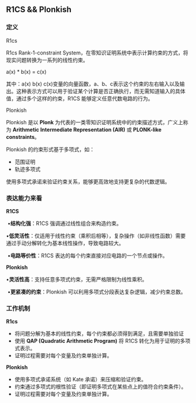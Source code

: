 ## R1CS && Plonkish

### 定义

R1cs

R1cs Rank-1-constraint System，在零知识证明系统中表示计算约束的方式，将现实问题转换为一系列的线性约束。

a(x) * b(x) = c(x) 

其中：a(x)  b(x)  c(x)变量的向量函数，a、b、c表示这个约束的左右输入以及输出。这种表示方式可以用于验证某个计算是否正确执行，而无需知道输入的具体值，通过多个这样的约束，R1CS 能够定义任意代数电路的行为。

Plonkish

Plonkish 是以 **Plonk** 为代表的一类零知识证明系统中的约束描述方式，广义上称为 **Arithmetic Intermediate Representation (AIR)** 或 **PLONK-like constraints**。

Plonkish 的约束形式基于多项式，如：

* 范围证明
* 轨迹多项式

使用多项式承诺来验证约束关系，能够更高效地支持更复杂的代数逻辑。



### 表达能力来看

**R1CS**

​	•**结构化强**：R1CS 强调通过线性组合来构造约束。

​	•**低灵活性**：仅适用于线性约束（乘积后相等），复杂操作（如非线性函数）需要通过手动分解转化为基本线性操作，导致电路较大。

​	•**电路等价性**：R1CS 表达的每个约束直接对应电路的一个节点或操作。



**Plonkish**

​	•**灵活性高**：支持任意多项式约束，无需严格限制为线性乘积。

​	•**更紧凑的约束**：Plonkish 可以利用多项式分段表达复杂逻辑，减少约束总数。

### 工作机制

**R1cs**

* 将问题分解为基本的线性约束，每个约束都必须得到满足，且需要单独验证
* 使用 **QAP (Quadratic Arithmetic Program)** 将 R1CS 转化为用于证明的多项式表示。
* 证明过程需要对每个变量及约束单独计算。

**Plonkish**

* 使用多项式承诺系统（如 Kate 承诺）来压缩和验证约束。
* 约束通过多项式的根性验证（即证明多项式在某些点上的值符合约束条件）。
* 证明过程需要对每个变量及约束单独计算。





